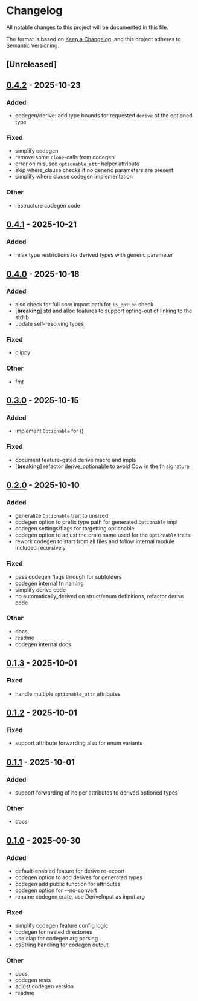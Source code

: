 # Changelog

All notable changes to this project will be documented in this file.

The format is based on [Keep a Changelog](https://keepachangelog.com/en/1.0.0/),
and this project adheres to [Semantic Versioning](https://semver.org/spec/v2.0.0.html).

## [Unreleased]

## [0.4.2](https://github.com/ngergs/optionable/compare/optionable_codegen-v0.4.1...optionable_codegen-v0.4.2) - 2025-10-23

### Added

- codegen/derive: add type bounds for requested `derive` of the optioned type

### Fixed

- simplify codegen
- remove some `clone`-calls from codegen
- error on misused `optionable_attr` helper attribute
- skip where_clause checks if no generic parameters are present
- simplify where clause codegen implementation

### Other

- restructure codegen code

## [0.4.1](https://github.com/ngergs/optionable/compare/optionable_codegen-v0.4.0...optionable_codegen-v0.4.1) - 2025-10-21

### Added

- relax type restrictions for derived types with generic parameter

## [0.4.0](https://github.com/ngergs/optionable/compare/optionable_codegen-v0.3.0...optionable_codegen-v0.4.0) - 2025-10-18

### Added

- also check for full core import path for `is_option` check
- [**breaking**] std and alloc features to support opting-out of linking to the stdlib
- update self-resolving types

### Fixed

- clippy

### Other

- fmt

## [0.3.0](https://github.com/ngergs/optionable/compare/optionable_codegen-v0.2.0...optionable_codegen-v0.3.0) - 2025-10-15

### Added

- implement `Optionable` for ()

### Fixed

- document feature-gated derive macro and impls
- [**breaking**] refactor derive_optionable to avoid Cow in the fn signature

## [0.2.0](https://github.com/ngergs/optionable/compare/optionable_codegen-v0.1.3...optionable_codegen-v0.2.0) - 2025-10-10

### Added

- generalize `Optionable` trait to unsized
- codegen option to prefix type path for generated `Optionable` impl
- codegen settings/flags for targetting optionable
- codegen option to adjust the crate name used for the `Optionable` traits
- rework codegen to start from all files and follow internal module included recursively

### Fixed

- pass codegen flags through for subfolders
- codegen internal fn naming
- simplify derive code
- no automatically_derived on struct/enum definitions, refactor derive code

### Other

- docs
- readme
- codegen internal docs

## [0.1.3](https://github.com/ngergs/optionable/compare/optionable_codegen-v0.1.2...optionable_codegen-v0.1.3) - 2025-10-01

### Fixed

- handle multiple `optionable_attr` attributes

## [0.1.2](https://github.com/ngergs/optionable/compare/optionable_codegen-v0.1.1...optionable_codegen-v0.1.2) - 2025-10-01

### Fixed

- support attribute forwarding also for enum variants

## [0.1.1](https://github.com/ngergs/optionable/compare/optionable_codegen-v0.1.0...optionable_codegen-v0.1.1) - 2025-10-01

### Added

- support forwarding of helper attributes to derived optioned types

### Other

- docs

## [0.1.0](https://github.com/ngergs/optionable/releases/tag/optionable_codegen-v0.1.0) - 2025-09-30

### Added

- default-enabled feature for derive re-export
- codegen option to add derives for generated types
- codegen add public function for attributes
- codegen option for --no-convert
- rename codegen crate, use DeriveInput as input arg

### Fixed

- simplify codegen feature config logic
- codegen for nested directories
- use clap for codegen arg parsing
- osString handling for codegen output

### Other

- docs
- codegen tests
- adjust codegen version
- readme

